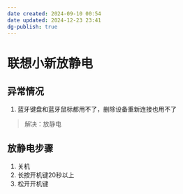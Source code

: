 ```yaml
---
date created: 2024-09-10 00:54
date updated: 2024-12-23 23:41
dg-publish: true
---
```


# 联想小新放静电

## 异常情况

1. 蓝牙键盘和蓝牙鼠标都用不了，删除设备重新连接也用不了

> 解决：放静电

## 放静电步骤

1. 关机
2. 长按开机键20秒以上
3. 松开开机键
